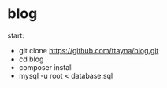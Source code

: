 # blog

start:
* git clone https://github.com/ttayna/blog.git
* cd blog
* composer install
* mysql -u root < database.sql